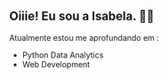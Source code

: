 ## Oiiie! Eu sou a Isabela. 🎲👾

Atualmente estou me aprofundando em :
- Python Data Analytics
- Web Development





